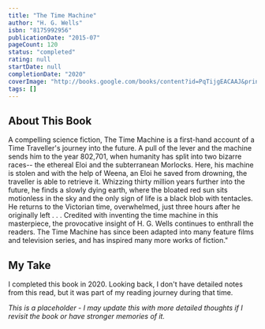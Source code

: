 ```yaml
---
title: "The Time Machine"
author: "H. G. Wells"
isbn: "8175992956"
publicationDate: "2015-07"
pageCount: 120
status: "completed"
rating: null
startDate: null
completionDate: "2020"
coverImage: "http://books.google.com/books/content?id=PqTijgEACAAJ&printsec=frontcover&img=1&zoom=1&source=gbs_api"
tags: []
---
```


## About This Book

A compelling science fiction, The Time Machine is a first-hand account of a Time Traveller's journey into the future. A pull of the lever and the machine sends him to the year 802,701, when humanity has split into two bizarre races-- the ethereal Eloi and the subterranean Morlocks. Here, his machine is stolen and with the help of Weena, an Eloi he saved from drowning, the traveller is able to retrieve it. Whizzing thirty million years further into the future, he finds a slowly dying earth, where the bloated red sun sits motionless in the sky and the only sign of life is a black blob with tentacles. He returns to the Victorian time, overwhelmed, just three hours after he originally left . . . Credited with inventing the time machine in this masterpiece, the provocative insight of H. G. Wells continues to enthrall the readers. The Time Machine has since been adapted into many feature films and television series, and has inspired many more works of fiction."

## My Take

I completed this book in 2020. Looking back, I don't have detailed notes from this read, but it was part of my reading journey during that time.

_This is a placeholder - I may update this with more detailed thoughts if I revisit the book or have stronger memories of it._
